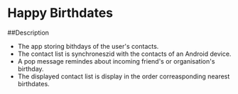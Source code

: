 # Happy Birthdates

##Description

* The app storing bithdays of the user's contacts. 
* The contact list is synchroneszid with the contacts of an Android device.
* A pop message remindes about incoming friend's or organisation's birthday.
* The displayed contact list is display in the order correasponding nearest birthdates.


